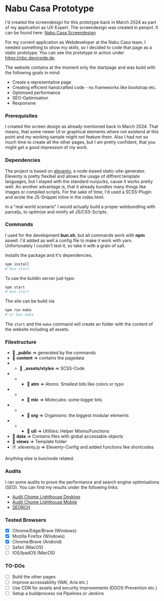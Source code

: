 # Nabu Casa Prototype
I'd created the screendesign for this prototype back in March 2024 as part of my application as UX-Expert. The screendesign was created in penpot. It can be found here: [Nabu Casa Screendesign](https://design.penpot.app/#/view/93d0ad32-dfe5-8194-8003-d744bd048fa5?page-id=93d0ad32-dfe5-8194-8003-d744bd048fa6&section=interactions&index=0&share-id=93d0ad32-dfe5-8194-8003-fd8b83d81c93)

For my current application as Webdeveloper at the Nabu Casa team, I needed something to show my skills, so I decided to code that page as a static prototype. You can see the prototype in action under https://nbc.devinside.de.

The website contains at the moment only the startpage and was build with the following goals in mind:
- Create a representative page
- Creating efficient handcrafted code - no frameworks like bootstrap etc.
- Optimised performance
- SEO-Optimisation
- Responsive


### Prerequisites
I created the screen design as already mentioned back in March 2024. That means, that some newer UI or graphical elements where not existend at this point and my working sample might not feature them. Also I had not so much time to create all the other pages, but I am pretty confident, that you might get a good impression of my work.

### Dependencies
The project is based on [eleventy](https://www.11ty.dev/), a node-based static-site-generator. Eleventy is pretty flexibel and allows the usage of diffrent template languages, but I stayed with the standard nunjucks, cause it works pretty well. An another advantage is, that it already bundles many things like images or compiled scripts. For the sake of time, I'd used a SCSS-Plugin and wrote the JS-Snippet inline in the index.html. 

In a "real world scenario" I would actually build a proper webbundling with parceljs, to optimize and minify all JS/CSS-Scripts.

### Commands
I used for the development __bun.sh__, but all commands work with __npm__ aswell. I'd added as well a config file to make it work with yarn. Unfortunately I couldn't test it, so take it with a grain of salt.

Installs the package and it's dependencies.
```bash
npm install
# bun start
```

To use the buildin server just type:
```bash
npm start
# bun start
```

The site can be build via
```bash
npm run make
# or bun make
```

The `start` and the `make` command will create an folder with the content of the website including all assets.

### Filestructure
- 📁 ___public__ => generated by the commands
- 📁 __content__ => contains the pagedata
-   -   📁 ___assets/styles__ => SCSS-Code
-   -   - 📁 __atm__ => Atoms: Smallest bits like colors or typo
-   -   - 📁 __mlc__ => Molecules: some bigger bits
-   -   - 📁 __org__ => Organisms: the biggest modular elements
-   -   - 📁 __utl__ => Utilities: Helper Mixins/Functions
- 📁 __data__ => Contains files with global accessable objects
- 📁 __views__ => Template folder
- 🗎 .eleventy.js => Eleventy-Config and added functions like shortcodes

Anything else is bun/node related.

### Audits
I ran some audits to prove the performance and search engine optimisations (SEO). You can find my results under the following links:
- [Audit Chome Lighthouse Desktop](https://nbc.devinside.de/audits/lighthouse_audits_Desktop.pdf)
- [Audit Chome Lighthouse Mobile](https://nbc.devinside.de/audits/lighthouse_audits_Mobile.pdf)
- [SEORCH](https://nbc.devinside.de/audits/seorch.net-2024-08-01-02-31-83.pdf)


### Tested Browsers
- [x] Chrome/Edge/Brave (Windows)
- [x] Mozilla Firefox (Windows)
- [x] Chrome/Brave (Android)
- [ ] Safari (MacOS)
- [ ] IOS/IpadOS (MacOS)

### TO-DOs
- [ ] Build the other pages
- [ ] Improve accessability (WAI, Aria etc.)
- [ ] Use CDN for assets and security improvements (DDOS-Prevention etc.)
- [ ] Setup a buildprocess via Pipelines or Jenkins